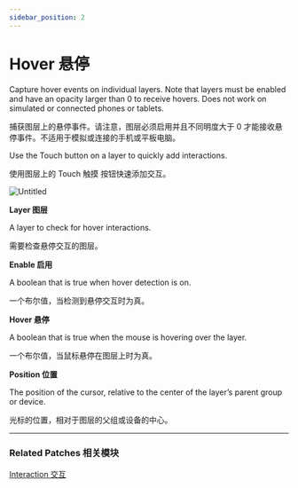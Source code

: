 ```yaml
---
sidebar_position: 2
---
```


# Hover 悬停

Capture hover events on individual layers. Note that layers must be enabled and have an opacity larger than 0 to receive hovers. Does not work on simulated or connected phones or tablets.

捕获图层上的悬停事件。请注意，图层必须启用并且不同明度大于 0 才能接收悬停事件。不适用于模拟或连接的手机或平板电脑。

Use the Touch button on a layer to quickly add interactions.

使用图层上的 Touch 触摸 按钮快速添加交互。

![Untitled](https://s3.us-west-2.amazonaws.com/secure.notion-static.com/b4aa08d6-8b30-4c06-8a65-7d23a1bb36e7/Untitled.png?X-Amz-Algorithm=AWS4-HMAC-SHA256&X-Amz-Content-Sha256=UNSIGNED-PAYLOAD&X-Amz-Credential=AKIAT73L2G45EIPT3X45%2F20220602%2Fus-west-2%2Fs3%2Faws4_request&X-Amz-Date=20220602T170826Z&X-Amz-Expires=86400&X-Amz-Signature=56987533ee78772f90d6eddffcd97d759388b85e9b895d6d165436c7310786af&X-Amz-SignedHeaders=host&response-content-disposition=filename%20%3D%22Untitled.png%22&x-id=GetObject)

**Layer 图层**

A layer to check for hover interactions.

需要检查悬停交互的图层。

**Enable 启用**

A boolean that is true when hover detection is on.

一个布尔值，当检测到悬停交互时为真。

**Hover 悬停**

A boolean that is true when the mouse is hovering over the layer.

一个布尔值，当鼠标悬停在图层上时为真。

**Position 位置**

The position of the cursor, relative to the center of the layer’s parent group or device.

光标的位置，相对于图层的父组或设备的中心。

------

### Related Patches 相关模块

[Interaction 交互](https://www.notion.so/Interaction-8cd3ac66434546eda4b4bcf8173958fc)
